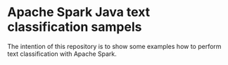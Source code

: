 # Apache Spark Java text classification sampels

The intention of this repository is to show some examples how to perform text classification with Apache Spark.

